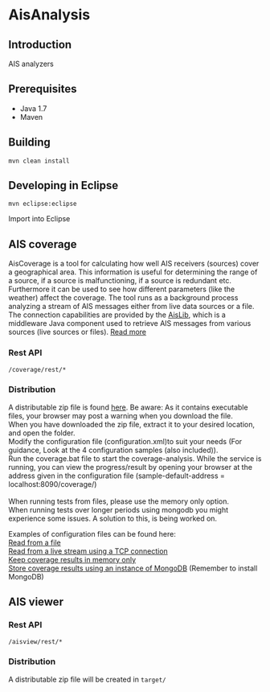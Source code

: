 # AisAnalysis #

## Introduction ##

AIS analyzers

## Prerequisites ##

* Java 1.7
* Maven

## Building ##

    mvn clean install 

## Developing in Eclipse ##

	mvn eclipse:eclipse

Import into Eclipse

## AIS coverage ##
AisCoverage is a tool for calculating how well AIS receivers (sources) cover a geographical area. This information is useful for determining the range of a source, if a source is malfunctioning, if a source is redundant etc. Furthermore it can be used to see how different parameters (like the weather) affect the coverage. The tool runs as a background process analyzing a stream of AIS messages either from live data sources or a file. The connection capabilities are provided by the [AisLib](https://github.com/dma-dk/AisLib), which is a middleware Java component used to retrieve AIS messages from various sources (live sources or files).
[Read more](https://github.com/dma-dk/AisAnalysis/wiki/AisCoverage)

### Rest API ###

    /coverage/rest/*

### Distribution ###

A distributable zip file is found [here](http://fuka.dk/ais-coverage-analysis.zip). Be aware: As it contains executable files, your browser may post a warning when you download the file. <br>
When you have downloaded the zip file, extract it to your desired location, and open the folder. <br>
Modify the configuration file (configuration.xml)to suit your needs (For guidance, Look at the 4 configuration samples (also included)). <br>
Run the coverage.bat file to start the coverage-analysis. While the service is running, you can view the progress/result by opening your browser at the address given in the configuration file (sample-default-address = localhost:8090/coverage/)
<br><br>
When running tests from files, please use the memory only option. <br>
When running tests over longer periods using mongodb you might experience some issues. A solution to this, is being worked on.

Examples of configuration files can be found here:<br>
[Read from a file](https://github.com/dma-dk/AisAnalysis/blob/master/ais-analyzer-coverage/src/main/resources/coverage-fromfile-sample.xml)<br>
[Read from a live stream using a TCP connection](https://github.com/dma-dk/AisAnalysis/blob/master/ais-analyzer-coverage/src/main/resources/coverage-fromtcp-sample.xml)<br>
[Keep coverage results in memory only](https://github.com/dma-dk/AisAnalysis/blob/master/ais-analyzer-coverage/src/main/resources/coverage-memoryonly-sample.xml)<br>
[Store coverage results using an instance of MongoDB](https://github.com/dma-dk/AisAnalysis/blob/master/ais-analyzer-coverage/src/main/resources/coverage-mongodb-sample.xml) (Remember to install MongoDB)<br>


## AIS viewer ##

### Rest API ###

    /aisview/rest/*

### Distribution ###

A distributable zip file will be created in `target/`


